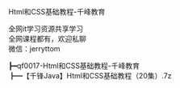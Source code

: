 Html和CSS基础教程-千峰教育

全网it学习资源共享学习<br>全网课程都有，欢迎私聊<br>微信：jerryttom<br>

┣━qf0017-Html和CSS基础教程-千峰教育<br> ┣━【千锋Java】Html和CSS基础教程（20集）.7z